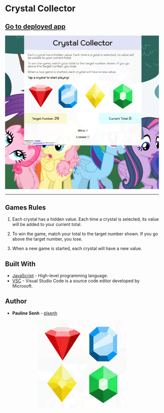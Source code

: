 # Crystal Collector

## [Go to deployed app](https://plsenh.github.io/CrystalCollector/)

![Crystals](assets/images/crystal_collector4.PNG)

---

## Games Rules

1. Each crystal has a hidden value. Each time a crystal is selected, its value will be added to your current total.

2. To win the game, match your total to the target number shown. If you go above the target number, you lose.

3. When a new game is started, each crystal will have a new value.

## Built With

- [JavaScript](https://developer.mozilla.org/en-US/docs/Web/JavaScript) - High-level programming language.
- [VSC](https://code.visualstudio.com/) - Visual Studio Code is a source code editor developed by Microsoft.

## Author

- **Pauline Senh** - [plsenh](https://github.com/plsenh)

<p align="center">
  <img src="assets/images/crystal_collector.PNG">
</p>
